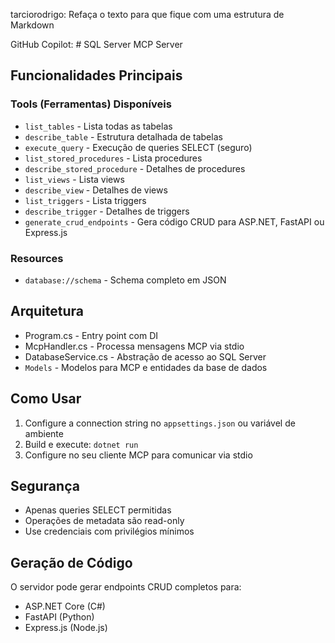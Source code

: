 tarciorodrigo: Refaça o texto para que fique com uma estrutura de Markdown

GitHub Copilot: # SQL Server MCP Server

## Funcionalidades Principais

### Tools (Ferramentas) Disponíveis

- `list_tables` - Lista todas as tabelas
- `describe_table` - Estrutura detalhada de tabelas  
- `execute_query` - Execução de queries SELECT (seguro)
- `list_stored_procedures` - Lista procedures
- `describe_stored_procedure` - Detalhes de procedures
- `list_views` - Lista views
- `describe_view` - Detalhes de views
- `list_triggers` - Lista triggers
- `describe_trigger` - Detalhes de triggers
- `generate_crud_endpoints` - Gera código CRUD para ASP.NET, FastAPI ou Express.js

### Resources

- `database://schema` - Schema completo em JSON

## Arquitetura

- Program.cs - Entry point com DI
- McpHandler.cs - Processa mensagens MCP via stdio
- DatabaseService.cs - Abstração de acesso ao SQL Server
- `Models` - Modelos para MCP e entidades da base de dados

## Como Usar

1. Configure a connection string no `appsettings.json` ou variável de ambiente
2. Build e execute: `dotnet run`
3. Configure no seu cliente MCP para comunicar via stdio

## Segurança

- Apenas queries SELECT permitidas
- Operações de metadata são read-only 
- Use credenciais com privilégios mínimos

## Geração de Código

O servidor pode gerar endpoints CRUD completos para:

- ASP.NET Core (C#)
- FastAPI (Python) 
- Express.js (Node.js)